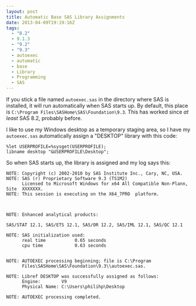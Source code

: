 ```yaml
---
layout: post
title: Automatic Base SAS Library Assignments
date: 2013-04-09T19:19:16Z
tags:
  - "8.2"
  - 9.1.3
  - "9.2"
  - "9.3"
  - autoexec
  - automatic
  - base
  - Library
  - Programming
  - SAS
---
```


If you stick a file named `autoexec.sas` in the directory where SAS is installed, it will run automatically when SAS starts up. By default, this place is `C:\Program Files\SASHome\SAS\Foundation\9.3`. This has worked since _at least_ SAS 8.2, probably before.</p>

I like to use my Windows desktop as a temporary staging area, so I have my `autoexec.sas` automatically assign a "DESKTOP" library with this code:</p>

```sas
%let USERPROFILE=%sysget(USERPROFILE);
libname desktop "&USERPROFILE\Desktop";
```

So when SAS starts up, the library is assigned and my log says this:</p>

```text
NOTE: Copyright (c) 2002-2010 by SAS Institute Inc., Cary, NC, USA.
NOTE: SAS (r) Proprietary Software 9.3 (TS1M2)
      Licensed to Microsoft Windows for x64 All Compatible Non-Plann, Site  XXXXXXX.
NOTE: This session is executing on the X64_7PRO  platform.



NOTE: Enhanced analytical products:

SAS/STAT 12.1, SAS/ETS 12.1, SAS/OR 12.2, SAS/IML 12.1, SAS/QC 12.1

NOTE: SAS initialization used:
      real time           0.65 seconds
      cpu time            0.63 seconds


NOTE: AUTOEXEC processing beginning; file is C:\Program
      Files\SASHome\SAS\Foundation\9.3\\autoexec.sas.

NOTE: Libref DESKTOP was successfully assigned as follows:
      Engine:        V9
      Physical Name: C:\Users\philihp\Desktop

NOTE: AUTOEXEC processing completed.
```
